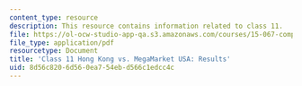 ```yaml
---
content_type: resource
description: This resource contains information related to class 11.
file: https://ol-ocw-studio-app-qa.s3.amazonaws.com/courses/15-067-competitive-decision-making-and-negotiation-spring-2011/8d56c8206d560ea754ebd566c1edcc4c_MIT15_067S11_Cl11_HK_MU_RE.pdf
file_type: application/pdf
resourcetype: Document
title: 'Class 11 Hong Kong vs. MegaMarket USA: Results'
uid: 8d56c820-6d56-0ea7-54eb-d566c1edcc4c
---
```

